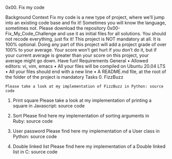 0x00. Fix my code

Background Context
Fix my code is a new type of project, where we’ll jump into an existing code base and fix it!
Sometimes you will know the language, sometimes not.
Please download the repository 0x00-Fix_My_Code_Challenge and use it as initial files for all solutions.
You should not recode everything, just fix it!
This project is NOT mandatory at all. It is 100% optional. Doing any part of this project will add a project grade of over 100% to your average. Your score won’t get hurt if you don’t do it, but if your current average is greater than your score on this project, your average might go down. Have fun!
Requirements
General
	•	Allowed editors: vi, vim, emacs
	•	All your files will be compiled on Ubuntu 20.04 LTS
	•	All your files should end with a new line
	•	A README.md file, at the root of the folder of the project is mandatory
Tasks
0. FizzBuzz

	Please take a look at my implementation of FizzBuzz in Python: source code
1. Print square
	Please take a look at my implementation of printing a square in Javascript: source code

2. Sort
	Please find here my implementation of sorting arguments in Ruby: source code

3. User password
	Please find here my implementation of a User class in Python: source code

4. Double linked list
	Please find here my implementation of a Double linked list in C: source code



